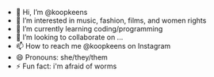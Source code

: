 - 👋 Hi, I’m @koopkeens
- 👀 I’m interested in music, fashion, films, and women rights
- 🌱 I’m currently learning coding/programming
- 💞️ I’m looking to collaborate on ...
- 📫 How to reach me @koopkeens on Instagram
- 😄 Pronouns: she/they/them
- ⚡ Fun fact: i'm afraid of worms

<!---
koopkeens/koopkeens is a ✨ special ✨ repository because its `README.md` (this file) appears on your GitHub profile.
You can click the Preview link to take a look at your changes.
--->

